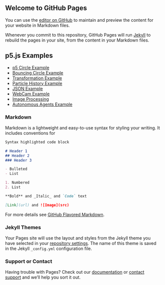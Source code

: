 ## Welcome to GitHub Pages

You can use the [editor on GitHub](https://github.com/kazimsanlav/kazimsanlav.github.io/edit/master/README.md) to maintain and preview the content for your website in Markdown files.

Whenever you commit to this repository, GitHub Pages will run [Jekyll](https://jekyllrb.com/) to rebuild the pages in your site, from the content in your Markdown files.
## p5.js Examples  
- [p5 Circle Example](https://kazimsanlav.github.io/p5_Circles/)  
- [Bouncing Circle Example](https://kazimsanlav.github.io/BouncingCircles/)
- [Transformation Example](https://kazimsanlav.github.io/p5-Transformations/)
- [Particle History Example](https://kazimsanlav.github.io/Particle_History/)
- [JSON Example](https://kazimsanlav.github.io/JsonExample/)
- [WebCam Example](https://kazimsanlav.github.io/WebCam/)
- [Image Processing](https://kazimsanlav.github.io/ImageProcessing/)
- [Autonomous Agents Example](https://kazimsanlav.github.io/AutonomousAgents/)

### Markdown

Markdown is a lightweight and easy-to-use syntax for styling your writing. It includes conventions for

```markdown
Syntax highlighted code block

# Header 1
## Header 2
### Header 3

- Bulleted
- List

1. Numbered
2. List

**Bold** and _Italic_ and `Code` text

[Link](url) and ![Image](src)
```

For more details see [GitHub Flavored Markdown](https://guides.github.com/features/mastering-markdown/).

### Jekyll Themes

Your Pages site will use the layout and styles from the Jekyll theme you have selected in your [repository settings](https://github.com/kazimsanlav/kazimsanlav.github.io/settings). The name of this theme is saved in the Jekyll `_config.yml` configuration file.

### Support or Contact

Having trouble with Pages? Check out our [documentation](https://help.github.com/categories/github-pages-basics/) or [contact support](https://github.com/contact) and we’ll help you sort it out.
